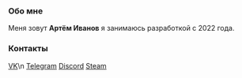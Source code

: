 ### Обо мне

Меня зовут **Артём Иванов** я занимаюсь разработкой с 2022 года.
### Контакты

[VK](https://vk.com/da_da_ya_hilton)\n
[Telegram](https://t.me/Artyom_Hilton)
[Discord](HILTON#9122)
[Steam](https://steamcommunity.com/id/123456777878/)
